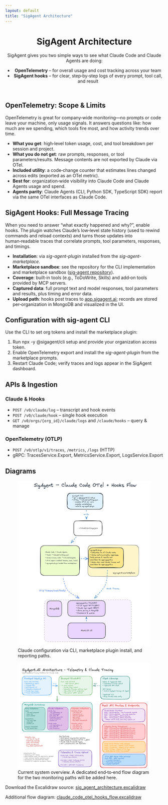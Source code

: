 ```yaml
---
layout: default
title: "SigAgent Architecture"
---
```


<div class="max-w-4xl mx-auto px-4 sm:px-6 md:px-8 py-8">
  <header class="mb-8">
    <h1 class="text-4xl font-bold text-gray-900 mb-4">SigAgent Architecture</h1>
    <p class="text-xl text-gray-600">
      SigAgent gives you two simple ways to see what Claude Code and Claude Agents are doing:
    </p>
    <ul class="list-disc list-inside mt-3 text-gray-700">
      <li><strong>OpenTelemetry</strong> – for overall usage and cost tracking across your team</li>
      <li><strong>SigAgent hooks</strong> – for clear, step‑by‑step logs of every prompt, tool call, and result</li>
    </ul>
  </header>


  <section class="bg-white rounded-lg shadow-lg p-6 md:p-8 mb-8">
    <h2 class="text-2xl font-semibold text-gray-900 mb-4">OpenTelemetry: Scope & Limits</h2>
    <p class="text-gray-700 mb-3">OpenTelemetry is great for company‑wide monitoring—no prompts or code leave your machine, only usage
    signals. It answers questions like: how much are we spending, which tools fire most, and how activity trends over time.</p>
    <ul class="list-disc list-inside text-gray-700 space-y-2">
      <li><strong>What you get</strong>: high‑level token usage, cost, and tool breakdown per session and project.</li>
      <li><strong>What you do not get</strong>: raw prompts, responses, or tool parameters/results. Message contents are not exported by Claude via OTel.</li>
      <li><strong>Included utility</strong>: a code‑change counter that estimates lines changed across edits (exported as an OTel metric).</li>
      <li><strong>Best for</strong>: organization‑wide visibility into Claude Code and Claude Agents usage and spend.</li>
      <li><strong>Agents parity</strong>: Claude Agents (CLI, Python SDK, TypeScript SDK) report via the same OTel interfaces as Claude Code.</li>
    </ul>
  </section>

  <section class="bg-white rounded-lg shadow-lg p-6 md:p-8 mb-8">
    <h2 class="text-2xl font-semibold text-gray-900 mb-4">SigAgent Hooks: Full Message Tracing</h2>
    <p class="text-gray-700 mb-4">When you need to answer “what exactly happened and why?”, enable hooks. The plugin watches Claude’s
    low‑level state history (used to rewind commands and reload contexts) and turns those updates into
    human‑readable traces that correlate prompts, tool parameters, responses, and timings.</p>
    <ul class="list-disc list-inside text-gray-700 space-y-2">
      <li><strong>Installation</strong>: via <em>sig-agent-plugin</em> installed from the <em>sig-agent-marketplace</em>.</li>
      <li><strong>Marketplace sandbox</strong>: see the repository for the CLI implementation and marketplace sandbox
        (<a class="text-blue-600 hover:text-blue-800 underline" href="https://github.com/analytiq-hub/sig-agent" target="_blank" rel="noopener noreferrer">sig-agent repository</a>).</li>
      <li><strong>Coverage</strong>: built‑in tools (e.g., ToDoWrite, Skills) and add‑on tools provided by MCP servers.</li>
      <li><strong>Captured data</strong>: full prompt text and model responses, tool parameters and results, plus timing and error data.</li>
      <li><strong>Upload path</strong>: hooks post traces to <a class="text-blue-600 hover:text-blue-800 underline" href="https://app.sigagent.ai" target="_blank" rel="noopener noreferrer">app.sigagent.ai</a>; records are stored per‑organization in MongoDB and visualized in the UI.</li>
    </ul>
  </section>

  <section class="bg-white rounded-lg shadow-lg p-6 md:p-8 mb-8">
    <h2 class="text-2xl font-semibold text-gray-900 mb-4">Configuration with sig-agent CLI</h2>
    <p class="text-gray-700">Use the CLI to set org tokens and install the marketplace plugin:</p>
    <ol class="list-decimal list-inside mt-2 space-y-2 text-gray-700">
      <li>Run <span class="bg-gray-900 text-green-300 rounded px-2 py-1 font-mono text-sm">npx -y @sigagent/cli setup</span> and provide your organization access token.</li>
      <li>Enable OpenTelemetry export and install the <em>sig-agent-plugin</em> from the marketplace prompts.</li>
      <li>Restart Claude Code; verify traces and logs appear in the SigAgent dashboard.</li>
    </ol>
  </section>

  <section class="bg-white rounded-lg shadow-lg p-6 md:p-8 mb-8">
    <h2 class="text-2xl font-semibold text-gray-900 mb-4">APIs & Ingestion</h2>
    <div class="grid md:grid-cols-2 gap-6 text-gray-700">
      <div>
        <h3 class="text-xl font-medium text-gray-900">Claude & Hooks</h3>
        <ul class="list-disc list-inside mt-2 space-y-1">
          <li><code>POST /v0/claude/log</code> – transcript and hook events</li>
          <li><code>POST /v0/claude/hook</code> – single hook execution</li>
          <li><code>GET /v0/orgs/{org_id}/claude/logs</code> and <code>/claude/hooks</code> – query & manage</li>
        </ul>
      </div>
      <div>
        <h3 class="text-xl font-medium text-gray-900">OpenTelemetry (OTLP)</h3>
        <ul class="list-disc list-inside mt-2 space-y-1">
          <li><code>POST /v0/otlp/v1/traces</code>, <code>/metrics</code>, <code>/logs</code> (HTTP)</li>
          <li>gRPC: TracesService.Export, MetricsService.Export, LogsService.Export</li>
        </ul>
      </div>
    </div>
  </section>

  <section class="bg-white rounded-lg shadow-lg p-6 md:p-8">
    <h2 class="text-2xl font-semibold text-gray-900 mb-4">Diagrams</h2>
    <figure class="mb-6">
      <img class="rounded-lg border border-gray-200" src="/assets/images/sig_agent_claude_architecture.png" alt="Claude + SigAgent configuration overview" />
      <figcaption class="text-sm text-gray-500 mt-2">Claude configuration via CLI, marketplace plugin install, and reporting paths.</figcaption>
    </figure>
    <figure>
      <img class="rounded-lg border border-gray-200" src="/assets/images/sig_agent_architecture.png" alt="SigAgent Architecture" />
      <figcaption class="text-sm text-gray-500 mt-2">Current system overview. A dedicated end‑to‑end flow diagram for the two monitoring paths will be added here.</figcaption>
    </figure>
    <p class="text-sm text-gray-600 mt-3">
      Download the Excalidraw source: <a class="text-blue-600 hover:text-blue-800 underline" href="/assets/js/sig_agent_architecture.excalidraw">sig_agent_architecture.excalidraw</a>
    </p>
    <p class="text-sm text-gray-600">
      Additional flow diagram: <a class="text-blue-600 hover:text-blue-800 underline" href="/assets/js/claude_code_otel_hooks_flow.excalidraw">claude_code_otel_hooks_flow.excalidraw</a>
    </p>
  </section>
</div>


